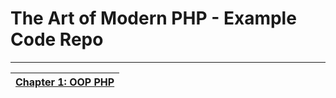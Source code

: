 # The Art of Modern PHP - Example Code Repo
---
| [Chapter 1: OOP PHP](/chapter-one/) |
| ------------------ |
